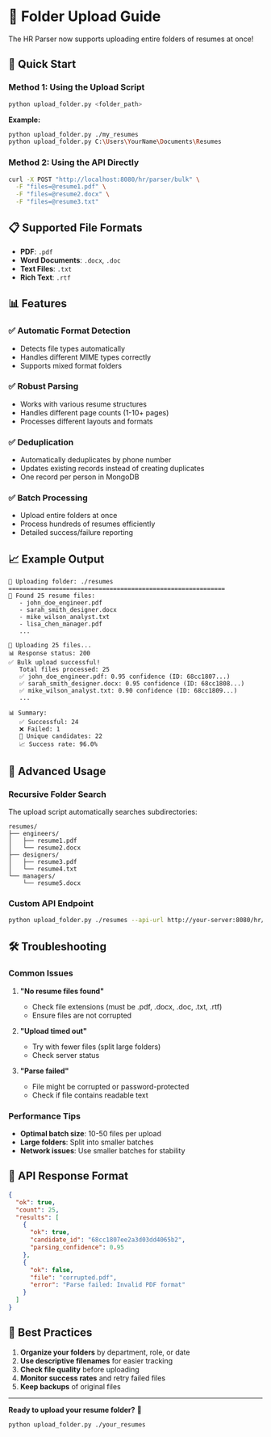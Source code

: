 # 📁 Folder Upload Guide

The HR Parser now supports uploading entire folders of resumes at once!

## 🚀 Quick Start

### Method 1: Using the Upload Script
```bash
python upload_folder.py <folder_path>
```

**Example:**
```bash
python upload_folder.py ./my_resumes
python upload_folder.py C:\Users\YourName\Documents\Resumes
```

### Method 2: Using the API Directly
```bash
curl -X POST "http://localhost:8080/hr/parser/bulk" \
  -F "files=@resume1.pdf" \
  -F "files=@resume2.docx" \
  -F "files=@resume3.txt"
```

## 📋 Supported File Formats

- **PDF**: `.pdf`
- **Word Documents**: `.docx`, `.doc`
- **Text Files**: `.txt`
- **Rich Text**: `.rtf`

## 📊 Features

### ✅ **Automatic Format Detection**
- Detects file types automatically
- Handles different MIME types correctly
- Supports mixed format folders

### ✅ **Robust Parsing**
- Works with various resume structures
- Handles different page counts (1-10+ pages)
- Processes different layouts and formats

### ✅ **Deduplication**
- Automatically deduplicates by phone number
- Updates existing records instead of creating duplicates
- One record per person in MongoDB

### ✅ **Batch Processing**
- Upload entire folders at once
- Process hundreds of resumes efficiently
- Detailed success/failure reporting

## 📈 Example Output

```
📁 Uploading folder: ./resumes
============================================================
📄 Found 25 resume files:
   - john_doe_engineer.pdf
   - sarah_smith_designer.docx
   - mike_wilson_analyst.txt
   - lisa_chen_manager.pdf
   ...

📡 Uploading 25 files...
📊 Response status: 200
✅ Bulk upload successful!
   Total files processed: 25
   ✅ john_doe_engineer.pdf: 0.95 confidence (ID: 68cc1807...)
   ✅ sarah_smith_designer.docx: 0.95 confidence (ID: 68cc1808...)
   ✅ mike_wilson_analyst.txt: 0.90 confidence (ID: 68cc1809...)
   ...

📊 Summary:
   ✅ Successful: 24
   ❌ Failed: 1
   👥 Unique candidates: 22
   📈 Success rate: 96.0%
```

## 🔧 Advanced Usage

### Recursive Folder Search
The upload script automatically searches subdirectories:
```
resumes/
├── engineers/
│   ├── resume1.pdf
│   └── resume2.docx
├── designers/
│   ├── resume3.pdf
│   └── resume4.txt
└── managers/
    └── resume5.docx
```

### Custom API Endpoint
```bash
python upload_folder.py ./resumes --api-url http://your-server:8080/hr/parser/bulk
```

## 🛠️ Troubleshooting

### Common Issues

1. **"No resume files found"**
   - Check file extensions (must be .pdf, .docx, .doc, .txt, .rtf)
   - Ensure files are not corrupted

2. **"Upload timed out"**
   - Try with fewer files (split large folders)
   - Check server status

3. **"Parse failed"**
   - File might be corrupted or password-protected
   - Check if file contains readable text

### Performance Tips

- **Optimal batch size**: 10-50 files per upload
- **Large folders**: Split into smaller batches
- **Network issues**: Use smaller batches for stability

## 📝 API Response Format

```json
{
  "ok": true,
  "count": 25,
  "results": [
    {
      "ok": true,
      "candidate_id": "68cc1807ee2a3d03dd4065b2",
      "parsing_confidence": 0.95
    },
    {
      "ok": false,
      "file": "corrupted.pdf",
      "error": "Parse failed: Invalid PDF format"
    }
  ]
}
```

## 🎯 Best Practices

1. **Organize your folders** by department, role, or date
2. **Use descriptive filenames** for easier tracking
3. **Check file quality** before uploading
4. **Monitor success rates** and retry failed files
5. **Keep backups** of original files

---

**Ready to upload your resume folder?** 🚀
```bash
python upload_folder.py ./your_resumes
```

